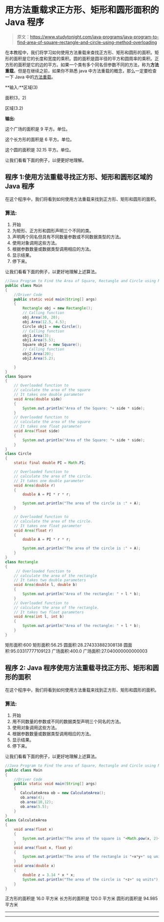 # 用方法重载求正方形、矩形和圆形面积的 Java 程序

> 原文：<https://www.studytonight.com/java-programs/java-program-to-find-area-of-square-rectangle-and-circle-using-method-overloading>

在本教程中，我们将学习如何使用方法重载来查找正方形、矩形和圆形的面积。矩形的面积是它的长度和宽度的乘积。圆的面积是圆半径的平方和圆周率的乘积。正方形的面积是它的边的平方。如果一个类有多个同名但参数不同的方法，称为**方法重载**。但是在继续之前，如果你不熟悉 java 中方法重载的概念，那么一定要检查一下 Java 中的[方法重载](https://www.studytonight.com/java/method-and-overloaded-method.php)。

**输入:**区域(3)

面积(3，2)

区域(3.2)

**输出:**

这个广场的面积是 9 平方。单位。

这个长方形的面积是 6 平方。单位。

这个圆的面积是 32.15 平方。单位。

让我们看看下面的例子，以便更好地理解。

## 程序 1:使用方法重载寻找正方形、矩形和圆形区域的 Java 程序

在这个程序中，我们将看到如何使用方法重载来找到正方形、矩形和圆形的面积。

### 算法:

1.  开始
2.  为矩形、正方形和圆形声明三个不同的类。
3.  声明两个同名但具有不同数量参数或不同数据类型的方法。
4.  使用对象调用这些方法。
5.  根据参数数量或数据类型调用相应的方法。
6.  显示结果。
7.  停下来。

让我们看看下面的例子，以更好地理解上述算法。

```java
//Java Program to Find the Area of Square, Rectangle and Circle using Method Overloading
public class Main 
{
    //Driver Code
    public static void main(String[] args)
    {
        Rectangle obj = new Rectangle();
        // Calling function
        obj.Area(30, 20);
        obj.Area(12.5, 4.5);
        Circle obj1 = new Circle();
        // Calling function
        obj1.Area(3);
        obj1.Area(5.5);
        Square obj2 = new Square();
        // Calling function
        obj2.Area(20);
        obj2.Area(5.2);

    }
}
class Square 
{
    // Overloaded function to
    // calculate the area of the square
    // It takes one double parameter
    void Area(double side)
    {
        System.out.println("Area of the Square: "+ side * side);
    }
    // Overloaded function to
    // calculate the area of the square
    // It takes one float parameter
    void Area(float side)
    {
        System.out.println("Area of the Square: "+ side * side);
    }
}
class Circle 
{
    static final double PI = Math.PI;

    // Overloaded function to
    // calculate the area of the circle.
    // It takes one double parameter
    void Area(double r)
    {
        double A = PI * r * r;

        System.out.println("The area of the circle is :" + A);
    }

    // Overloaded function to
    // calculate the area of the circle.
    // It takes one float parameter
    void Area(float r)
    {
        double A = PI * r * r;

        System.out.println("The area of the circle is :" + A);
    }
}
class Rectangle 
{
     // Overloaded function to
    // calculate the area of the rectangle
    // It takes two double parameters
    void Area(double l, double b)
    {
        System.out.println("Area of the rectangle: " + l * b);
    }
    // Overloaded function to
    // calculate the area of the rectangle.
    // It takes two float parameters
    void Area(int l, int b)
    {
        System.out.println("Area of the rectangle: " + l * b);
    }
}
```

矩形面积:600
矩形面积:56.25
圆面积:28.274333882308138
圆面积:95.03317777109123
广场面积:400.0
广场面积:27.040000000000003

## 程序 2: Java 程序使用方法重载寻找正方形、矩形和圆形的面积

在这个程序中，我们将看到如何使用方法重载来找到正方形、矩形和圆形的面积。

### 算法:

1.  开始
2.  用不同数量的参数或不同的数据类型声明三个同名的方法。
3.  使用对象调用这些方法。
4.  根据参数数量或数据类型调用相应的方法。
5.  显示结果。
6.  停下来。

让我们看看下面的例子，以更好地理解上述算法。

```java
//Java Program to Find the area of Square, Rectangle and Circle using Method Overloading
public class Main 
{
    //Driver Code
    public static void main(String[] args)
    {
       CalculateArea ob = new CalculateArea();
	   ob.area(4);
	   ob.area(10,12);
	   ob.area(5.5);
    }
}
class CalculateArea
{
    void area(float x)
    {
        System.out.println("The area of the square is "+Math.pow(x, 2)+" sq units");
    }
    void area(float x, float y)
    {
        System.out.println("The area of the rectangle is "+x*y+" sq units");
    }
    void area(double x)
    {
        double z = 3.14 * x * x;
        System.out.println("The area of the circle is "+z+" sq units");
    }
}
```

正方形的面积是 16.0 平方米
长方形的面积是 120.0 平方米
圆形的面积是 94.985 平方米

* * *

* * *